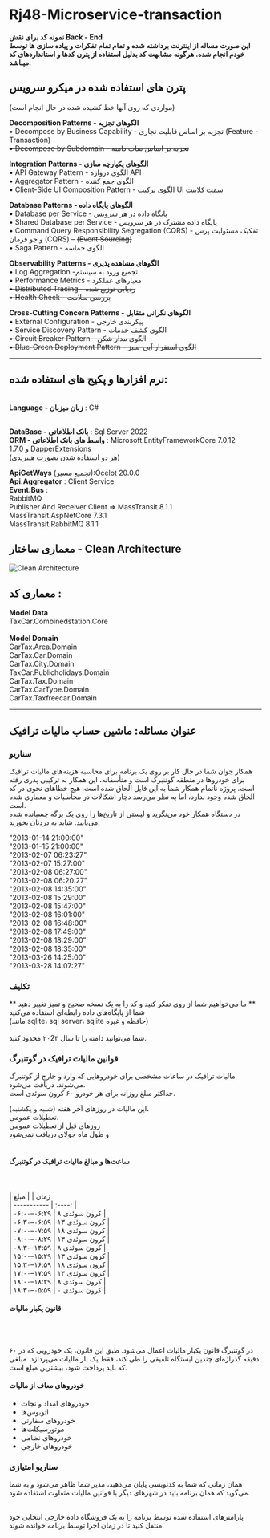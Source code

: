 # Rj48-Microservice-transaction


**نمونه کد برای نقش Back - End**
<br>
**این صورت مساله از اینترنت برداشته شده و تمام تمام تفکرات و پیاده سازی ها توسط خودم انجام شده. هرگونه مشابهت کد بدلیل استفاده از پترن کدها و استانداردهای کد میباشد.**

## پترن های استفاده شده در میکرو سرویس
(مواردی که روی آنها خط کشیده شده در حال انجام است)

**Decomposition Patterns      -   الگوهای تجزیه**
 <br>
•	Decompose by Business Capability -  تجزیه بر اساس قابلیت تجاری (~~Feature~~ - Transaction)  <br>
~~•	Decompose by Subdomain  -  تجزیه بر اساس ساب دامنه~~  <br>

**Integration Patterns - الگوهای یکپارچه سازی**
<br>
•	API Gateway Pattern -  الگوی دروازه API  <br>
•	Aggregator Pattern -   الگوی جمع کننده  <br>
•	Client-Side UI Composition Pattern -  الگوی ترکیب UI سمت کلاینت  <br>

 **Database Patterns - الگوهای پایگاه داده**
 <br>
•	Database per Service - پایگاه داده در هر سرویس  <br>
•	Shared Database per Service - پایگاه داده مشترک در هر سرویس  <br>
•	Command Query Responsibility Segregation (CQRS) -  تفکیک مسئولیت پرس و جو فرمان (CQRS) – ~~(Event Sourcing)~~
<br>
•	Saga Pattern - الگوی حماسه  <br>

 **Observability Patterns - الگوهای مشاهده پذیری**
 <br>
•	Log Aggregation -تجمیع ورود به سیستم   <br>
•	Performance Metrics -  معیارهای عملکرد  <br>
~~•	Distributed Tracing - ردیابی توزیع شده~~  <br>
~~•	Health Check - بررسی سلامت~~  <br>

 **Cross-Cutting Concern Patterns - الگوهای نگرانی متقابل**
 <br>
•	External Configuration -  پیکربندی خارجی  <br>
•	Service Discovery Pattern -  الگوی کشف خدمات  <br>
~~•	Circuit Breaker Pattern - الگوی مدار شکن~~  <br>
~~•	Blue-Green Deployment Pattern -  الگوی استقرار آبی-سبز~~  <br>

--------------------------------------------------------------------------------------------------------------


## نرم افزارها و پکیج های استفاده شده:

<br>**Language - زبان میزبان** : C#

<br>**DataBase - بانک اطلاعاتی** : Sql Server 2022
<br>
**ORM - واسط های بانک اطلاعاتی** : Microsoft.EntityFrameworkCore 7.0.12
<br>
و 1.7.0  DapperExtensions
<br>
(هر دو استفاده شدن بصورت هیبریدی)
<br>

**ApiGetWays** (تجمیع مسیر):Ocelot 20.0.0 <br>
**Api.Aggregator** : Client Service <br>
**Event.Bus** : <br>
RabbitMQ  <br>
Publisher And Receiver Client => MassTransit 8.1.1 <br>
MassTransit.AspNetCore 7.3.1 <br>
MassTransit.RabbitMQ 8.1.1 <br>

## معماری ساختار -  Clean Architecture
![Clean Architecture](https://i.postimg.cc/qMfzSqBd/Clean-Architecture-NET-Core.jpg)
 
## معماری کد :  

**Model Data** <br>
 TaxCar.Combinedstation.Core <br>
<br>
**Model Domain**
<br>
CarTax.Area.Domain <br>
CarTax.Car.Domain <br>
CarTax.City.Domain <br>
TaxCar.Publicholidays.Domain <br>
CarTax.Tax.Domain <br>
CarTax.CarType.Domain <br>
CarTax.Taxfreecar.Domain <br>



----------------------------------------------------------------------------------------------------------------


## عنوان مسائله: ماشین حساب مالیات ترافیک

### سناریو

همکار جوان شما در حال کار بر روی یک برنامه برای محاسبه هزینه‌های مالیات ترافیک برای خودروها در منطقه گوتنبرگ است و متأسفانه، این همکار به ترکیبی پدری رفته است. پروژه ناتمام همکار شما به این فایل الحاق شده است. هیچ خطاهای نحوی در کد الحاق شده وجود ندارد، اما به نظر می‌رسد دچار اشکالات در 
محاسبات و معماری شده است.
<br>
در دستگاه همکار خود می‌نگرید و لیستی از تاریخ‌ها را روی یک برگه چسبانده شده می‌یابید. شاید به دردتان بخورند.
<br>

"2013-01-14 21:00:00" <br>
"2013-01-15 21:00:00" <br>
"2013-02-07 06:23:27" <br>
"2013-02-07 15:27:00" <br>
"2013-02-08 06:27:00" <br>
"2013-02-08 06:20:27" <br>
"2013-02-08 14:35:00" <br>
"2013-02-08 15:29:00" <br>
"2013-02-08 15:47:00" <br>
"2013-02-08 16:01:00" <br>
"2013-02-08 16:48:00" <br>
"2013-02-08 17:49:00" <br>
"2013-02-08 18:29:00" <br>
"2013-02-08 18:35:00" <br>
"2013-03-26 14:25:00" <br>
"2013-03-28 14:07:27" <br>





### تکلیف
** ما می‌خواهیم شما از روی تفکر کنید و کد را به یک نسخه صحیح و تمیز تغییر دهید **
<br>
شما از پایگاه‌های داده رابطه‌ای استفاده می‌کنید <br>
(مانند sqlite، sql server، sqlite حافظه و غیره) <br>
<br>
شما می‌توانید دامنه را تا سال ۲۰2۳ محدود کنید. <br>

### قوانین مالیات ترافیک در گوتنبرگ
مالیات ترافیک در ساعات مشخصی برای خودروهایی که وارد و خارج از گوتنبرگ می‌شوند، دریافت می‌شود.
<br>
حداکثر مبلغ روزانه برای هر خودرو ۶۰ کرون سوئدی است.
<br>


این مالیات در روزهای آخر هفته (شنبه و یکشنبه)،
<br>
 تعطیلات عمومی،
 <br>
 روزهای قبل از تعطیلات عمومی
 <br>
 و طول ماه جولای دریافت نمی‌شود
 <br>
 <br>

#### ساعت‌ها و مبالغ مالیات ترافیک در گوتنبرگ
<br>
<br>
| زمان        |    | مبلغ 
<br>
| ----------- |                     :----: |
<br>
| ۰۶:۰۰–۰۶:۲۹ |   ۸ کرون سوئدی |
<br>
| ۰۶:۳۰–۰۶:۵۹ | ۱۳ کرون سوئدی |
<br>
| ۰۷:۰۰–۰۷:۵۹ | ۱۸ کرون سوئدی |
<br>
| ۰۸:۰۰–۰۸:۲۹ | ۱۳ کرون سوئدی |
<br>
| ۰۸:۳۰–۱۴:۵۹ |   ۸ کرون سوئدی |
<br>
| ۱۵:۰۰–۱۵:۲۹ | ۱۳ کرون سوئدی |
<br>
| ۱۵:۳۰–۱۶:۵۹ | ۱۸ کرون سوئدی |
<br>
| ۱۷:۰۰–۱۷:۵۹ | ۱۳ کرون سوئدی |
<br>
| ۱۸:۰۰–۱۸:۲۹ |   ۸ کرون سوئدی |
<br>
| ۱۸:۳۰–۰۵:۵۹ |   ۰ کرون سوئدی |
<br>

#### قانون یکبار مالیات
<br><br>

در گوتنبرگ قانون یکبار مالیات اعمال می‌شود. طبق این قانون، یک خودرویی که در ۶۰ دقیقه گذراژه‌ای چندین ایستگاه تلفیقی را طی کند، فقط یک بار مالیات می‌پردازد. مبلغی که باید پرداخت شود، بیشترین مبلغ است.
<br>

#### خودروهای معاف از مالیات

- خودروهای امداد و نجات
- اتوبوس‌ها
- خودروهای سفارتی
- موتورسیکلت‌ها
- خودروهای نظامی
- خودروهای خارجی

### سناریو امتیازی

همان زمانی که شما به کدنویسی پایان می‌دهید، مدیر شما ظاهر می‌شود و به شما می‌گوید که همان برنامه باید در شهرهای دیگر با قوانین مالیات متفاوت استفاده شود.
<br><br>

پارامترهای استفاده شده توسط برنامه را به یک فروشگاه داده خارجی انتخابی خود منتقل کنید تا در زمان اجرا توسط برنامه خوانده شوند.
<br>



